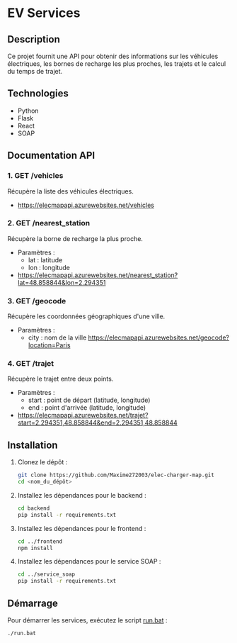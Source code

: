 # EV Services

## Description
Ce projet fournit une API pour obtenir des informations sur les véhicules électriques, les bornes de recharge les plus proches, les trajets et le calcul du temps de trajet.


## Technologies
- Python
- Flask
- React
- SOAP

## Documentation API

### 1. GET /vehicles
Récupère la liste des véhicules électriques.
- https://elecmapapi.azurewebsites.net/vehicles

### 2. GET /nearest_station
Récupère la borne de recharge la plus proche.
- Paramètres :
    - lat : latitude
    - lon : longitude
- https://elecmapapi.azurewebsites.net/nearest_station?lat=48.858844&lon=2.294351

### 3. GET /geocode
Récupère les coordonnées géographiques d'une ville.
- Paramètres :
    - city : nom de la ville
https://elecmapapi.azurewebsites.net/geocode?location=Paris

### 4. GET /trajet
Récupère le trajet entre deux points.
- Paramètres :
    - start : point de départ (latitude, longitude)
    - end : point d'arrivée (latitude, longitude)
- https://elecmapapi.azurewebsites.net/trajet?start=2.294351,48.858844&end=2.294351,48.858844



## Installation

1. Clonez le dépôt :
    ```sh
    git clone https://github.com/Maxime272003/elec-charger-map.git
    cd <nom_du_dépôt>
    ```

2. Installez les dépendances pour le backend :
    ```sh
    cd backend
    pip install -r requirements.txt
    ```

3. Installez les dépendances pour le frontend :
    ```sh
    cd ../frontend
    npm install
    ```

4. Installez les dépendances pour le service SOAP :
    ```sh
    cd ../service_soap
    pip install -r requirements.txt
    ```

## Démarrage

Pour démarrer les services, exécutez le script [run.bat](http://_vscodecontentref_/1) :
```sh
./run.bat
